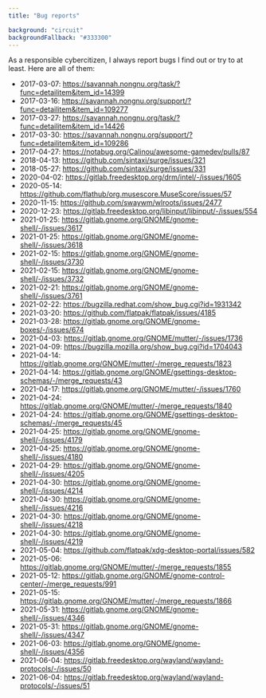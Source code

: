 ```yaml
---
title: "Bug reports"

background: "circuit"
backgroundFallback: "#333300"
---
```


As a responsible cybercitizen, I always report bugs I find out or try
to at least. Here are all of them:

* 2017-03-07: https://savannah.nongnu.org/task/?func=detailitem&item_id=14399
* 2017-03-16: https://savannah.nongnu.org/support/?func=detailitem&item_id=109277
* 2017-03-27: https://savannah.nongnu.org/task/?func=detailitem&item_id=14426
* 2017-03-30: https://savannah.nongnu.org/support/?func=detailitem&item_id=109286
* 2017-04-27: https://notabug.org/Calinou/awesome-gamedev/pulls/87
* 2018-04-13: https://github.com/sintaxi/surge/issues/321
* 2018-05-27: https://github.com/sintaxi/surge/issues/331
* 2020-04-02: https://gitlab.freedesktop.org/drm/intel/-/issues/1605
* 2020-05-14: https://github.com/flathub/org.musescore.MuseScore/issues/57
* 2020-11-15: https://github.com/swaywm/wlroots/issues/2477
* 2020-12-23: https://gitlab.freedesktop.org/libinput/libinput/-/issues/554
* 2021-01-25: https://gitlab.gnome.org/GNOME/gnome-shell/-/issues/3617
* 2021-01-25: https://gitlab.gnome.org/GNOME/gnome-shell/-/issues/3618
* 2021-02-15: https://gitlab.gnome.org/GNOME/gnome-shell/-/issues/3730
* 2021-02-15: https://gitlab.gnome.org/GNOME/gnome-shell/-/issues/3732
* 2021-02-21: https://gitlab.gnome.org/GNOME/gnome-shell/-/issues/3761
* 2021-02-22: https://bugzilla.redhat.com/show_bug.cgi?id=1931342
* 2021-03-20: https://github.com/flatpak/flatpak/issues/4185
* 2021-03-28: https://gitlab.gnome.org/GNOME/gnome-boxes/-/issues/674
* 2021-04-03: https://gitlab.gnome.org/GNOME/mutter/-/issues/1736
* 2021-04-09: https://bugzilla.mozilla.org/show_bug.cgi?id=1704043
* 2021-04-14: https://gitlab.gnome.org/GNOME/mutter/-/merge_requests/1823
* 2021-04-14: https://gitlab.gnome.org/GNOME/gsettings-desktop-schemas/-/merge_requests/43
* 2021-04-17: https://gitlab.gnome.org/GNOME/mutter/-/issues/1760
* 2021-04-24: https://gitlab.gnome.org/GNOME/mutter/-/merge_requests/1840
* 2021-04-24: https://gitlab.gnome.org/GNOME/gsettings-desktop-schemas/-/merge_requests/45
* 2021-04-25: https://gitlab.gnome.org/GNOME/gnome-shell/-/issues/4179
* 2021-04-25: https://gitlab.gnome.org/GNOME/gnome-shell/-/issues/4180
* 2021-04-29: https://gitlab.gnome.org/GNOME/gnome-shell/-/issues/4205
* 2021-04-30: https://gitlab.gnome.org/GNOME/gnome-shell/-/issues/4214
* 2021-04-30: https://gitlab.gnome.org/GNOME/gnome-shell/-/issues/4216
* 2021-04-30: https://gitlab.gnome.org/GNOME/gnome-shell/-/issues/4218
* 2021-04-30: https://gitlab.gnome.org/GNOME/gnome-shell/-/issues/4219
* 2021-05-04: https://github.com/flatpak/xdg-desktop-portal/issues/582
* 2021-05-06: https://gitlab.gnome.org/GNOME/mutter/-/merge_requests/1855
* 2021-05-12: https://gitlab.gnome.org/GNOME/gnome-control-center/-/merge_requests/991
* 2021-05-15: https://gitlab.gnome.org/GNOME/mutter/-/merge_requests/1866
* 2021-05-31: https://gitlab.gnome.org/GNOME/gnome-shell/-/issues/4346
* 2021-05-31: https://gitlab.gnome.org/GNOME/gnome-shell/-/issues/4347
* 2021-06-03: https://gitlab.gnome.org/GNOME/gnome-shell/-/issues/4356
* 2021-06-04: https://gitlab.freedesktop.org/wayland/wayland-protocols/-/issues/50
* 2021-06-04: https://gitlab.freedesktop.org/wayland/wayland-protocols/-/issues/51
